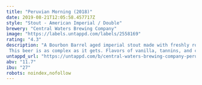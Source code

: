 ```yaml
---
title: "Peruvian Morning (2018)"
date: 2019-08-21T12:05:58.457717Z
style: "Stout - American Imperial / Double"
brewery: "Central Waters Brewing Company"
image: "https://labels.untappd.com/labels/2558169"
rating: "4.3"
description: "A Bourbon Barrel aged imperial stout made with freshly roasted Emy J's Coffee. This beer is as complex as it gets. Flavors of vanilla, tannins, and coffee meld together to create a flavor as deep as the ravines in the Peruvian Andes."
untappd_url: "https://untappd.com/b/central-waters-brewing-company-peruvian-morning-2018/2558169"
abv: "11.7"
ibu: "27"
robots: noindex,nofollow
---
```

